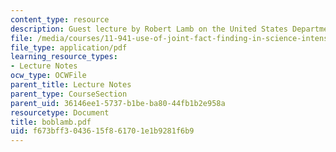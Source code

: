 ```yaml
---
content_type: resource
description: Guest lecture by Robert Lamb on the United States Department of the Interior.
file: /media/courses/11-941-use-of-joint-fact-finding-in-science-intensive-policy-disputes-part-i-fall-2003/f673bff3043615f861701e1b9281f6b9_boblamb.pdf
file_type: application/pdf
learning_resource_types:
- Lecture Notes
ocw_type: OCWFile
parent_title: Lecture Notes
parent_type: CourseSection
parent_uid: 36146ee1-5737-b1be-ba80-44fb1b2e958a
resourcetype: Document
title: boblamb.pdf
uid: f673bff3-0436-15f8-6170-1e1b9281f6b9
---
```

